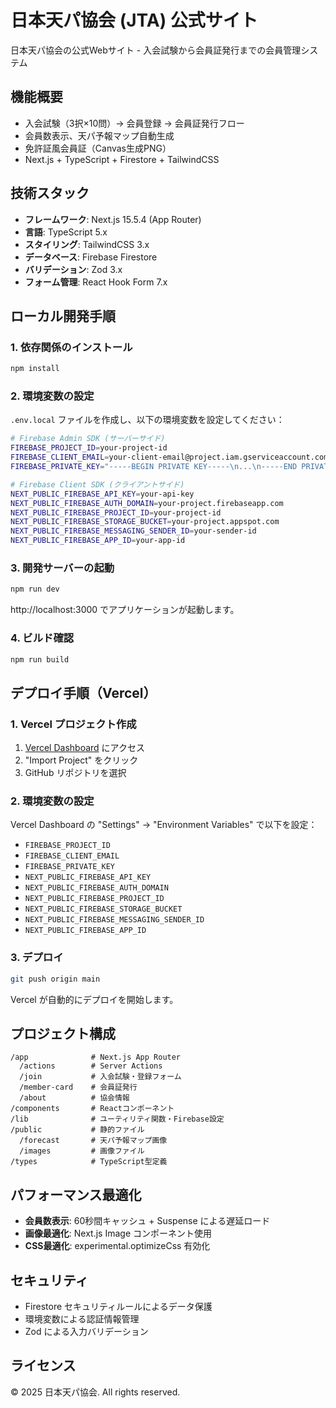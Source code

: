 # 日本天パ協会 (JTA) 公式サイト

日本天パ協会の公式Webサイト - 入会試験から会員証発行までの会員管理システム

## 機能概要

- 入会試験（3択×10問）→ 会員登録 → 会員証発行フロー
- 会員数表示、天パ予報マップ自動生成
- 免許証風会員証（Canvas生成PNG）
- Next.js + TypeScript + Firestore + TailwindCSS

## 技術スタック

- **フレームワーク**: Next.js 15.5.4 (App Router)
- **言語**: TypeScript 5.x
- **スタイリング**: TailwindCSS 3.x
- **データベース**: Firebase Firestore
- **バリデーション**: Zod 3.x
- **フォーム管理**: React Hook Form 7.x

## ローカル開発手順

### 1. 依存関係のインストール

```bash
npm install
```

### 2. 環境変数の設定

`.env.local` ファイルを作成し、以下の環境変数を設定してください：

```bash
# Firebase Admin SDK (サーバーサイド)
FIREBASE_PROJECT_ID=your-project-id
FIREBASE_CLIENT_EMAIL=your-client-email@project.iam.gserviceaccount.com
FIREBASE_PRIVATE_KEY="-----BEGIN PRIVATE KEY-----\n...\n-----END PRIVATE KEY-----\n"

# Firebase Client SDK (クライアントサイド)
NEXT_PUBLIC_FIREBASE_API_KEY=your-api-key
NEXT_PUBLIC_FIREBASE_AUTH_DOMAIN=your-project.firebaseapp.com
NEXT_PUBLIC_FIREBASE_PROJECT_ID=your-project-id
NEXT_PUBLIC_FIREBASE_STORAGE_BUCKET=your-project.appspot.com
NEXT_PUBLIC_FIREBASE_MESSAGING_SENDER_ID=your-sender-id
NEXT_PUBLIC_FIREBASE_APP_ID=your-app-id
```

### 3. 開発サーバーの起動

```bash
npm run dev
```

http://localhost:3000 でアプリケーションが起動します。

### 4. ビルド確認

```bash
npm run build
```

## デプロイ手順（Vercel）

### 1. Vercel プロジェクト作成

1. [Vercel Dashboard](https://vercel.com/dashboard) にアクセス
2. "Import Project" をクリック
3. GitHub リポジトリを選択

### 2. 環境変数の設定

Vercel Dashboard の "Settings" → "Environment Variables" で以下を設定：

- `FIREBASE_PROJECT_ID`
- `FIREBASE_CLIENT_EMAIL`
- `FIREBASE_PRIVATE_KEY`
- `NEXT_PUBLIC_FIREBASE_API_KEY`
- `NEXT_PUBLIC_FIREBASE_AUTH_DOMAIN`
- `NEXT_PUBLIC_FIREBASE_PROJECT_ID`
- `NEXT_PUBLIC_FIREBASE_STORAGE_BUCKET`
- `NEXT_PUBLIC_FIREBASE_MESSAGING_SENDER_ID`
- `NEXT_PUBLIC_FIREBASE_APP_ID`

### 3. デプロイ

```bash
git push origin main
```

Vercel が自動的にデプロイを開始します。

## プロジェクト構成

```
/app              # Next.js App Router
  /actions        # Server Actions
  /join           # 入会試験・登録フォーム
  /member-card    # 会員証発行
  /about          # 協会情報
/components       # Reactコンポーネント
/lib              # ユーティリティ関数・Firebase設定
/public           # 静的ファイル
  /forecast       # 天パ予報マップ画像
  /images         # 画像ファイル
/types            # TypeScript型定義
```

## パフォーマンス最適化

- **会員数表示**: 60秒間キャッシュ + Suspense による遅延ロード
- **画像最適化**: Next.js Image コンポーネント使用
- **CSS最適化**: experimental.optimizeCss 有効化

## セキュリティ

- Firestore セキュリティルールによるデータ保護
- 環境変数による認証情報管理
- Zod による入力バリデーション

## ライセンス

© 2025 日本天パ協会. All rights reserved.
